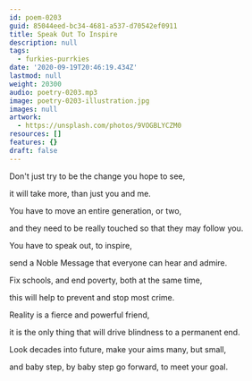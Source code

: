 ```yaml
---
id: poem-0203
guid: 85044eed-bc34-4681-a537-d70542ef0911
title: Speak Out To Inspire
description: null
tags:
  - furkies-purrkies
date: '2020-09-19T20:46:19.434Z'
lastmod: null
weight: 20300
audio: poetry-0203.mp3
image: poetry-0203-illustration.jpg
images: null
artwork:
  - https://unsplash.com/photos/9VOGBLYCZM0
resources: []
features: {}
draft: false
---
```


Don't just try to be the change you hope to see,

it will take more, than just you and me.

You have to move an entire generation, or two,

and they need to be really touched so that they may follow you.

You have to speak out, to inspire,

send a Noble Message that everyone can hear and admire.

Fix schools, and end poverty, both at the same time,

this will help to prevent and stop most crime.

Reality is a fierce and powerful friend,

it is the only thing that will drive blindness to a permanent end.

Look decades into future, make your aims many, but small,

and baby step, by baby step go forward, to meet your goal.
